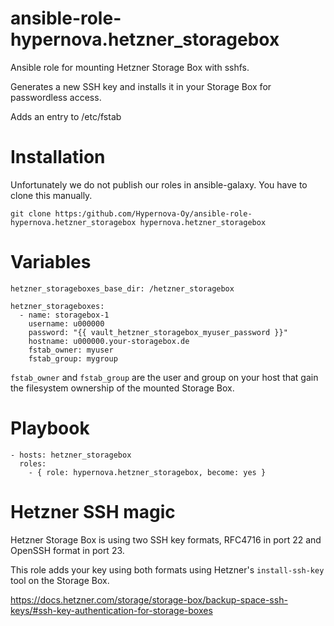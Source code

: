 # ansible-role-hypernova.hetzner_storagebox

Ansible role for mounting Hetzner Storage Box with sshfs.

Generates a new SSH key and installs it in your Storage Box for passwordless
access.

Adds an entry to /etc/fstab

# Installation

Unfortunately we do not publish our roles in ansible-galaxy. You have to clone this manually.

`git clone https:/github.com/Hypernova-Oy/ansible-role-hypernova.hetzner_storagebox hypernova.hetzner_storagebox`

# Variables

```
hetzner_storageboxes_base_dir: /hetzner_storagebox

hetzner_storageboxes:
  - name: storagebox-1
    username: u000000
    password: "{{ vault_hetzner_storagebox_myuser_password }}"
    hostname: u000000.your-storagebox.de
    fstab_owner: myuser
    fstab_group: mygroup
```

`fstab_owner` and `fstab_group` are the user and group on your host that gain
the filesystem ownership of the mounted Storage Box.

# Playbook

```
- hosts: hetzner_storagebox
  roles:
    - { role: hypernova.hetzner_storagebox, become: yes }
```

# Hetzner SSH magic

Hetzner Storage Box is using two SSH key formats, RFC4716 in port 22 and OpenSSH
format in port 23.

This role adds your key using both formats using Hetzner's `install-ssh-key` tool
on the Storage Box.

https://docs.hetzner.com/storage/storage-box/backup-space-ssh-keys/#ssh-key-authentication-for-storage-boxes
